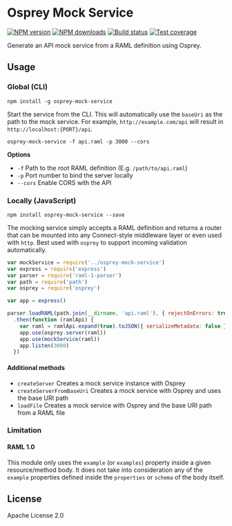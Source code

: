 # Osprey Mock Service

[![NPM version][npm-image]][npm-url]
[![NPM downloads][downloads-image]][downloads-url]
[![Build status][travis-image]][travis-url]
[![Test coverage][coveralls-image]][coveralls-url]

Generate an API mock service from a RAML definition using Osprey.

## Usage

### Global (CLI)

```
npm install -g osprey-mock-service
```

Start the service from the CLI. This will automatically use the `baseUri` as the path to the mock service. For example, `http://example.com/api` will result in `http://localhost:{PORT}/api`.

```
osprey-mock-service -f api.raml -p 3000 --cors
```

**Options**

* `-f` Path to the root RAML definition (E.g. `/path/to/api.raml`)
* `-p` Port number to bind the server locally
* `--cors` Enable CORS with the API

### Locally (JavaScript)

```
npm install osprey-mock-service --save
```

The mocking service simply accepts a RAML definition and returns a router that can be mounted into any Connect-style middleware layer or even used with `http`. Best used with `osprey` to support incoming validation automatically.

```js
var mockService = require('../osprey-mock-service')
var express = require('express')
var parser = require('raml-1-parser')
var path = require('path')
var osprey = require('osprey')

var app = express()

parser.loadRAML(path.join(__dirname, 'api.raml'), { rejectOnErrors: true })
  .then(function (ramlApi) {
    var raml = ramlApi.expand(true).toJSON({ serializeMetadata: false })
    app.use(osprey.server(raml))
    app.use(mockService(raml))
    app.listen(3000)
  })

```

#### Additional methods

* `createServer` Creates a mock service instance with Osprey
* `createServerFromBaseUri` Creates a mock service with Osprey and uses the base URI path
* `loadFile` Creates a mock service with Osprey and the base URI path from a RAML file

### Limitation

#### RAML 1.0
This module only uses the `example` (or `examples`) property inside a given resource/method body. It does not take into consideration any of the `example` properties defined inside the `properties` or `schema` of the body itself.

## License

Apache License 2.0

[npm-image]: https://img.shields.io/npm/v/osprey-mock-service.svg?style=flat
[npm-url]: https://npmjs.org/package/osprey-mock-service
[downloads-image]: https://img.shields.io/npm/dm/osprey-mock-service.svg?style=flat
[downloads-url]: https://npmjs.org/package/osprey-mock-service
[travis-image]: https://img.shields.io/travis/mulesoft-labs/osprey-mock-service.svg?style=flat
[travis-url]: https://travis-ci.org/mulesoft-labs/osprey-mock-service
[coveralls-image]: https://img.shields.io/coveralls/mulesoft-labs/osprey-mock-service.svg?style=flat
[coveralls-url]: https://coveralls.io/r/mulesoft-labs/osprey-mock-service?branch=master
